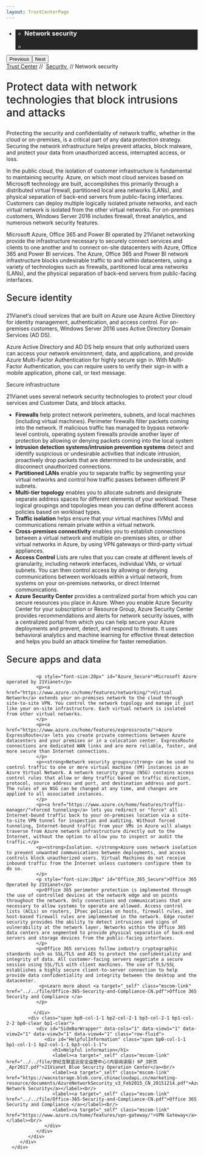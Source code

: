 ```yaml
---
layout: TrustCenterPage
---
```

<div class="row-fluid">
   <div class="span">
      <div>
         <div id="HeroWrapper" data-cols="1" data-view1="1" data-view2="1" data-view3="1" data-view4="1" class="row-fluid wider hero grid-container">
            <div class="span bp0-col-1-1 bp1-col-1-1 bp2-col-1-1 bp3-col-1-1">
               <div bi:type="slideshow" class="slideshow slideshow-hero hero" xmlns:bi="urn:schemas-microsoft-com:mscom:bi">
                  <ul bi:type="list" class="slides">
                     <li id="slide-1" bi:index="0" selectBi="">
                        <div class="heroitem light-foreground" bi:type="heroitem">
                           <div class="media" bi:parenttitle="t1">
                              <a href="" bi:track="False" bi:titleflag="t1" bi:index="0">
                                 <div data-picture="" data-alt="You are in control of your data" data-disable-swap-below="">
                                    <div data-src="https://c.s-microsoft.com/en-us/CMSImages/MS_TrustCenter_Privacy_Header.jpg?version=dc9c5b9b-c334-7922-892a-15c2cd65053d"></div>
                                    <noscript></noscript>
                                 </div>
                              </a>
                           </div>
                           <div class="text" bi:type="cta">
                              <div class="text-container">
                                 <div class="box" style="background: rgba(0,0,0,.85); color: #FFFFFF;">
                                    <ul bi:type="list" class="headerCaption subpageHeaderCaption">
                                       <li class="box-title">
                                          <h3 class="box-title" bi:type="title" bi:title="t1" style="color: #FFFFFF;">Network security</h3>
                                       </li>
                                       <li class="box-actions box-description"><a target="_self" class="mscom-link" href=""></a></li>
                                    </ul>
                                 </div>
                              </div>
                           </div>
                        </div>
                     </li>
                  </ul>
                  <div class="navigation international" bi:track="false">
                     <div class="grid-container settop" data-title-text="Go To Slide "></div>
                  </div>
                  <div class="prev-next" bi:track="false"><button class="prev"><span class="icon-left" aria-hidden="true"></span><span class="screen-reader-text">Previous</span></button><button class="next"><span class="icon-right" aria-hidden="true"></span><span class="screen-reader-text">Next</span></button></div>
                  <div id="play-pause" class="play-pause" style="display:none">
                     <div class="pause"><button id="pauseButton" class="pause_button"><span class="icon-pause" aria-hidden="true"></span><span class="screen-reader-text">Pause</span></button></div>
                     <div class="play"><button id="playButton" class="play_button"><span class="icon-play" aria-hidden="true"></span><span class="screen-reader-text">Play</span></button></div>
                  </div>
               </div>
            </div>
         </div>
         <div id="BreadcrumbWrapper" data-cols="1" data-view1="1" data-view2="1" data-view3="1" data-view4="1" class="row-fluid grid-container mscom-grid-container breadcrumbs">
            <div class="span bp0-col-1-1 bp1-col-1-1 bp2-col-1-1 bp3-col-1-1"><a target="_self" class="mscom-link" href="../default.html">Trust Center</a> // 
               <a target="_self" class="mscom-link" href="../security/default.html">Security </a> // Network security
            </div>
         </div>
         <div id="ContentWrapper" data-cols="2" data-view1="1" data-view2="2" data-view3="2" data-view4="2" class="row-fluid subpageBody">
            <div class="span bp0-col-1-1 bp2-col-2-1 bp3-col-2-1 bp1-col-2-2">
               <p style="font-size:28px;font-weight:500;">Protect data with network technologies that block intrusions and attacks</p>
               <p>Protecting the security and confidentiality of network traffic, whether in the cloud or on-premises, is a critical part of any data protection strategy. Securing the network infrastructure helps prevent attacks, block malware, and protect your data from unauthorized access, interrupted access, or loss.</p>
               <p>In the public cloud, the isolation of customer infrastructure is fundamental to maintaining security. Azure, on which most cloud services based on Microsoft technology are built, accomplishes this primarily through a distributed virtual firewall, partitioned local area networks (LANs), and physical separation of back-end servers from public-facing interfaces. Customers can deploy multiple logically isolated private networks, and each virtual network is isolated from the other virtual networks. For on-premises customers, Windows Server 2016 includes firewall, threat analytics, and numerous network security features.</p>
               <p>Microsoft Azure, Office 365 and Power BI operated by 21Vianet networking provide the infrastructure necessary to securely connect services and clients to one another and to connect on-site datacenters with Azure, Office 365 and Power BI services. The Azure, Office 365 and Power BI network infrastructure blocks undesirable traffic to and within datacenters, using a variety of technologies such as firewalls, partitioned local area networks (LANs), and the physical separation of back-end servers from public-facing interfaces. 
               </p>
               <p style="font-size:24px;font-weight:500;" id="identity_Secure">Secure identity</p>
               <p>21Vianet‘s cloud services that are built on Azure use Azure Active Directory for identity management, authentication, and access control. For on-premises customers, Windows Server 2016 uses Active Directory Domain Services (AD DS).</p>
               <p>Azure Active Directory and AD DS help ensure that only authorized users can access your network environment, data, and applications, and provide Azure Multi-Factor Authentication for highly secure sign in. With Multi-Factor Authentication, you can require users to verify their sign-in with a mobile application, phone call, or text message.</p>
               <Secure infrastructure id="infrastructure_Secure">Secure infrastructure</p>
               <p>21Vianet uses several network security technologies to protect your cloud services and Customer Data, and block attacks.</p>
               <ul style="list-style-type:disc">
                  <li><strong>Firewalls</strong> help protect network perimeters, subnets, and local machines (including virtual machines). Perimeter firewalls filter packets coming into the network. If malicious traffic has managed to bypass network-level controls, operating system firewalls provide another layer of protection by allowing or denying packets coming into the local system</li>
                  <li><strong>Intrusion detection systems/intrusion prevention systems</strong> detect and identify suspicious or undesirable activities that indicate intrusion, proactively drop packets that are determined to be undesirable, and disconnect unauthorized connections.</li>
                  <li><strong>Partitioned LANs</strong> enable you to separate traffic by segmenting your virtual networks and control how traffic passes between different IP subnets.</li>
                  <li><strong>Multi-tier topology</strong> enables you to allocate subnets and designate separate address spaces for different elements of your workload. These logical groupings and topologies mean you can define different access policies based on workload types.</li>
                  <li><strong>Traffic isolation</strong> helps ensure that your virtual machines (VMs) and communications remain private within a virtual network.</li>
                  <li><strong>Cross-premises connectivity</strong> enables you to establish connections between a virtual network and multiple on-premises sites, or other virtual networks in Azure, by using VPN gateways or third-party virtual appliances.</li>
                  <li><strong>Access Control</strong> Lists are rules that you can create at different levels of granularity, including network interfaces, individual VMs, or virtual subnets. You can then control access by allowing or denying communications between workloads within a virtual network, from systems on your on-premises networks, or direct Internet communications.</li>
                  <li><strong>Azure Security Center</strong> provides a centralized portal from which you can secure resources you place in Azure. When you enable Azure Security Center for your subscription or Resource Group, Azure Security Center provides recommendations and alerts for network security issues, with a centralized portal from which you can help secure your Azure deployments and prevent, detect, and respond to threats. It uses behavioral analytics and machine learning for effective threat detection and helps you build an attack timeline for faster remediation.</li>
               </ul>
               <p style="font-size:24px;font-weight:500;" id="apps_and_data_Secure">Secure apps and data</p>

               <p style="font-size:20px" id="Azure_Secure">Microsoft Azure operated by 21Vianet</p>
               <p><a href="https://www.azure.cn/home/features/networking/">Virtual Network</a> extends your on-premises network to the cloud through site-to-site VPN. You control the network topology and manage it just like your on-site infrastructure. Each virtual network is isolated from other virtual networks. 
               </p>
               <p><a href="https://www.azure.cn/home/features/expressroute/">Azure ExpressRoute</a> lets you create private connections between Azure datacenters and your premises or in a colocation center. ExpressRoute connections are dedicated WAN links and are more reliable, faster, and more secure than Internet connections. 
               </p>
               <p><strong>Network security groups</strong> can be used to control traffic to one or more virtual machine (VM) instances in an Azure Virtual Network. A network security group (NSG) contains access control rules that allow or deny traffic based on traffic direction, protocol, source address and port, and destination address and port. The rules of an NSG can be changed at any time, and changes are applied to all associated instances. 
               </p>
               <p><a href="https://www.azure.cn/home/features/traffic-manager/">Forced tunneling</a> lets you redirect or "force" all Internet-bound traffic back to your on-premises location via a site-to-site VPN tunnel for inspection and auditing. Without forced tunneling, Internet-bound traffic from your VMs in Azure will always traverse from Azure network infrastructure directly out to the Internet, without the option to allow you to inspect or audit the traffic.</p>
               <p><strong>Isolation. </strong>Azure uses network isolation to prevent unwanted communications between deployments, and access controls block unauthorized users. Virtual Machines do not receive inbound traffic from the Internet unless customers configure them to do so.
               </p>
               <p style="font-size:20px" id="Office_365_Secure">Office 365 Operated by 21Vianet</p>
               <p>Office 365 perimeter protection is implemented through the use of controlled devices at the network edge and on points throughout the network. Only connections and communications that are necessary to allow systems to operate are allowed. Access control lists (ACLs) on routers, IPsec policies on hosts, firewall rules, and host-based firewall rules are implemented in the network. Edge router security provides the ability to detect intrusions and signs of vulnerability at the network layer. Networks within the Office 365 data centers are segmented to provide physical separation of back-end servers and storage devices from the public-facing interfaces. 
               </p>
               <p>Office 365 services follow industry cryptographic standards such as SSL/TLS and AES to protect the confidentiality and integrity of data. All customer-facing servers negotiate a secure session using SSL/TLS with client machines. The use of TLS/SSL establishes a highly secure client-to-server connection to help provide data confidentiality and integrity between the desktop and the datacenter. 
                <p>Learn more about <a target="_self" class="mscom-link" href="../../file/Office-365-Security-and-Compliance-CN.pdf">Office 365 Security and Compliance </a>
               </p>
               
              </div> 
            <div class="span bp0-col-1-1 bp2-col-2-1 bp3-col-2-1 bp1-col-2-2 bp0-clear bp1-clear">
               <div id="SideBarWrapper" data-cols="1" data-view1="1" data-view2="1" data-view3="1" data-view4="1" class="row-fluid">
                  <div id="HelpfulInformation" class="span bp0-col-1-1 bp1-col-1-1 bp2-col-1-1 bp3-col-1-1">
                     <h1>Helpful information</h1>
                     <label><a target="_self" class="mscom-link"    href="../../file/世纪互联蓝云安全运营中心(内容阅读版) 6P_3折页_Apr2017.pdf">21Vianet Blue Security Operation Center</a><br/>
                     <label><a target="_self" class="mscom-link" href="https://wacnstorage.blob.core.chinacloudapi.cn/marketing-resource/documents/AzureNetworkSecurity_v3_Feb2015_CN_20151214.pdf">Azure Network Security</a></label><br/>
                     <label><a target="_self" class="mscom-link" href="../../file/Office-365-Security-and-Compliance-CN.pdf">Office 365 Security and Compliance </a></label><br/>
                     <label><a target="_self" class="mscom-link" href="https://www.azure.cn/home/features/vpn-gateway/">VPN Gateway</a></label><br/>
                  </div>
               </div>
            </div>
         </div>
      </div>
   </div>
</div>
<div class="row-fluid" data-view4="1" data-view3="1" data-view2="1" data-view1="1" data-cols="1">
   <div class="span bp0-col-1-1 bp1-col-1-1 bp2-col-1-1 bp3-col-1-1"></div>
</div>
